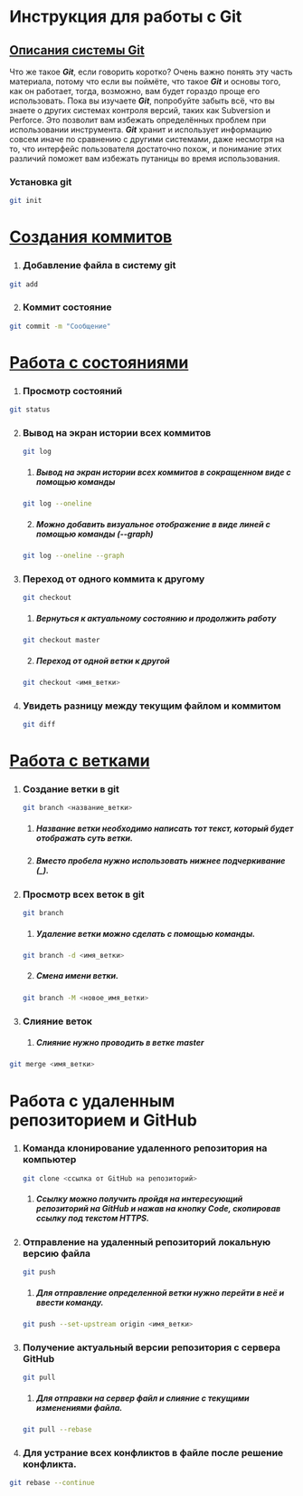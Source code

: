 # Инструкция для работы с Git

## [Описания системы Git]("https://git-scm.com/book/ru/v2/Введение-Что-такое-Git%3F" "Ссылка на статью")
Что же такое ***Git***, если говорить коротко? Очень важно понять эту часть материала, потому что если вы поймёте, что такое ***Git*** и основы того, как он работает, тогда, возможно, вам будет гораздо проще его использовать. Пока вы изучаете ***Git***, попробуйте забыть всё, что вы знаете о других системах контроля версий, таких как Subversion и Perforce. Это позволит вам избежать определённых проблем при использовании инструмента. ***Git*** хранит и использует информацию совсем иначе по сравнению с другими системами, даже несмотря на то, что интерфейс пользователя достаточно похож, и понимание этих различий поможет вам избежать путаницы во время использования.

### Установка git

```sh
git init
```
#  [Создания коммитов]("https://git-scm.com/book/ru/v2/Основы-Git-Создание-Git-репозитория" "Ссылка на статью")

1. ### Добавление файла в систему git

```sh
git add
```

2. ### Коммит состояние

```sh
git commit -m "Сообщение"
```
# [Работа с состояниями]("https://git-scm.com/book/ru/v2/Основы-Git-Запись-изменений-в-репозиторий" "Ссылка на статью")

1. ### Просмотр состояний

```sh
git status
```
2. ### Вывод на экран истории всех коммитов
    ```sh
    git log
    ```
    1.  ##### Вывод на экран истории всех коммитов в сокращенном виде с помощью команды
    ```sh
    git log --oneline
    ```
    2. ##### Можно добавить визуальное отображение в виде линей с помощью команды (--graph)
    ```sh
    git log --oneline --graph
    ```

3. ### Переход от одного коммита к другому
    ```sh
    git checkout
    ```
    1. ##### Вернуться к актуальному состоянию и продолжить работу
    ```sh
    git checkout master
    ```
    2. ##### Переход от одной ветки к другой
    ```sh
    git checkout <имя_ветки>
    ```

4. ### Увидеть разницу между текущим файлом и коммитом
    ```sh
    git diff
    ```

# [Работа с ветками]("https://git-scm.com/book/ru/v2/Ветвление-в-Git-О-ветвлении-в-двух-словах" "Ссылка на статью")

1. ### Создание ветки в git
    ```sh
    git branch <название_ветки>
    ```
    1. ##### Название ветки необходимо написать тот текст, который будет отображать суть ветки.
    2. ##### Вместо пробела нужно использовать нижнее подчеркивание (_).

2. ### Просмотр всех веток в git
    ```sh
    git branch
    ```
    1. ##### Удаление ветки можно сделать с помощью команды.
     ```sh
    git branch -d <имя_ветки>
    ```
     2. ##### Смена имени ветки.
     ```sh
     git branch -M <новое_имя_ветки>
     ```

11. ### Слияние веток
    1. ##### Слияние нужно проводить в ветке master

```sh
git merge <имя_ветки>
```
# Работа с удаленным репозиторием и GitHub

1. ### Команда клонирование удаленного репозитория на компьютер
    ```sh
    git clone <ссылка от GitHub на репозиторий>
    ```
    1. ##### Ссылку можно получить пройдя на интересующий репозиторий на GitHub и нажав на кнопку Code, скопировав ссылку под текстом HTTPS.

2. ### Отправление на удаленный репозиторий локальную версию файла
    ```sh
    git push
    ```
    1. ##### Для отправление определенной ветки нужно перейти в неё и ввести команду.
    ```sh
    git push --set-upstream origin <имя_ветки>
    ```

3. ### Получение актуальный версии репозитория с сервера GitHub
    ```sh
    git pull
    ```
    1. ##### Для отправки на сервер файл и слияние с текущими изменениями файла.
    ```sh
    git pull --rebase
    ```

4. ### Для устрание всех конфликтов в файле после решение конфликта.

```sh
git rebase --continue
 ```